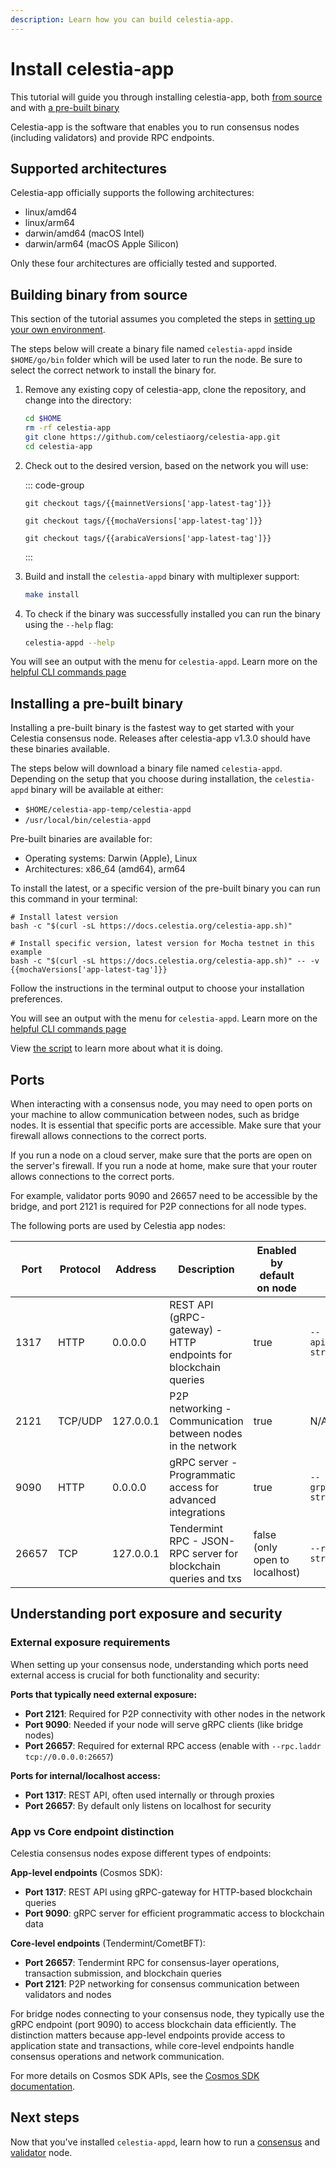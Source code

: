 ```yaml
---
description: Learn how you can build celestia-app.
---
```


# Install celestia-app

<!-- markdownlint-disable MD033 -->
<!-- markdownlint-disable MD013 -->
<script setup>
import constants from '/.vitepress/constants/constants.js'
import arabicaVersions from '/.vitepress/constants/arabica_versions.js'
import mochaVersions from '/.vitepress/constants/mocha_versions.js'
import mainnetVersions from '/.vitepress/constants/mainnet_versions.js'
</script>

This tutorial will guide you through installing celestia-app, both
[from source](#building-binary-from-source) and with
[a pre-built binary](#installing-a-pre-built-binary)

Celestia-app is the software that enables you to run
consensus nodes (including validators) and provide RPC endpoints.

## Supported architectures

Celestia-app officially supports the following architectures:

- linux/amd64
- linux/arm64
- darwin/amd64 (macOS Intel)
- darwin/arm64 (macOS Apple Silicon)

Only these four architectures are officially tested and supported.

## Building binary from source

This section of the tutorial assumes you completed the steps in
[setting up your own environment](/how-to-guides/environment.md).

The steps below will create a binary file named `celestia-appd`
inside `$HOME/go/bin` folder which will be used later to run the node.
Be sure to select the correct network to install the binary for.

1. Remove any existing copy of celestia-app, clone the repository,
   and change into the directory:

   ```bash
   cd $HOME
   rm -rf celestia-app
   git clone https://github.com/celestiaorg/celestia-app.git
   cd celestia-app
   ```

2. Check out to the desired version, based on the network you will use:

   ::: code-group

   ```bash-vue [Mainnet Beta]
   git checkout tags/{{mainnetVersions['app-latest-tag']}}
   ```

   ```bash-vue [Mocha]
   git checkout tags/{{mochaVersions['app-latest-tag']}}
   ```

   ```bash-vue [Arabica]
   git checkout tags/{{arabicaVersions['app-latest-tag']}}
   ```

   :::

3. Build and install the `celestia-appd` binary with multiplexer support:

   ```bash
   make install
   ```

4. To check if the binary was successfully installed you can run the binary
   using the `--help` flag:

   ```sh
   celestia-appd --help
   ```

You will see an output with the menu for `celestia-appd`. Learn more
on the [helpful CLI commands page](/how-to-guides/celestia-app-commands.md)

## Installing a pre-built binary

Installing a pre-built binary is the fastest way to get started with your
Celestia consensus node. Releases after celestia-app v1.3.0 should have
these binaries available.

The steps below will download a binary file named `celestia-appd`.
Depending on the setup that you choose during installation, the `celestia-appd`
binary will be available at either:

- `$HOME/celestia-app-temp/celestia-appd`
- `/usr/local/bin/celestia-appd`

Pre-built binaries are available for:

- Operating systems: Darwin (Apple), Linux
- Architectures: x86_64 (amd64), arm64

To install the latest, or a specific version of the pre-built binary you can run this command in your
terminal:

```bash-vue
# Install latest version
bash -c "$(curl -sL https://docs.celestia.org/celestia-app.sh)"

# Install specific version, latest version for Mocha testnet in this example
bash -c "$(curl -sL https://docs.celestia.org/celestia-app.sh)" -- -v {{mochaVersions['app-latest-tag']}}
```

Follow the instructions in the terminal output to choose your installation
preferences.

You will see an output with the menu for `celestia-appd`. Learn more
on the [helpful CLI commands page](/how-to-guides/celestia-app-commands.md)

View [the script](https://github.com/celestiaorg/docs/tree/main/public/celestia-app.sh)
to learn more about what it is doing.

## Ports

When interacting with a consensus node,
you may need to open ports on your machine to allow
communication between nodes, such as bridge nodes. It is essential that
specific ports are accessible. Make sure that your firewall allows
connections to the correct ports.

If you run a node on a cloud server, make sure that the ports are open
on the server's firewall. If you run a node at home, make sure that your
router allows connections to the correct ports.

For example, validator ports 9090
and 26657 need to be accessible by the bridge, and port 2121 is
required for P2P connections for all node types.

The following ports are used by Celestia app nodes:

| Port  | Protocol | Address   | Description                                                     | Enabled by default on node     | Flag                    |
| ----- | -------- | --------- | --------------------------------------------------------------- | ------------------------------ | ----------------------- |
| 1317  | HTTP     | 0.0.0.0   | REST API (gRPC-gateway) - HTTP endpoints for blockchain queries | true                           | `--api.address string`  |
| 2121  | TCP/UDP  | 127.0.0.1 | P2P networking - Communication between nodes in the network     | true                           | N/A                     |
| 9090  | HTTP     | 0.0.0.0   | gRPC server - Programmatic access for advanced integrations     | true                           | `--grpc.address string` |
| 26657 | TCP      | 127.0.0.1 | Tendermint RPC - JSON-RPC server for blockchain queries and txs | false (only open to localhost) | `--rpc.laddr string`    |

## Understanding port exposure and security

### External exposure requirements

When setting up your consensus node, understanding which ports need external
access is crucial for both functionality and security:

**Ports that typically need external exposure:**

- **Port 2121**: Required for P2P connectivity with other nodes in the network
- **Port 9090**: Needed if your node will serve gRPC clients (like bridge nodes)
- **Port 26657**: Required for external RPC access (enable with `--rpc.laddr tcp://0.0.0.0:26657`)

**Ports for internal/localhost access:**

- **Port 1317**: REST API, often used internally or through proxies
- **Port 26657**: By default only listens on localhost for security

### App vs Core endpoint distinction

Celestia consensus nodes expose different types of endpoints:

**App-level endpoints** (Cosmos SDK):

- **Port 1317**: REST API using gRPC-gateway for HTTP-based blockchain queries
- **Port 9090**: gRPC server for efficient programmatic access to blockchain data

**Core-level endpoints** (Tendermint/CometBFT):

- **Port 26657**: Tendermint RPC for consensus-layer operations, transaction submission, and blockchain queries
- **Port 2121**: P2P networking for consensus communication between validators and nodes

For bridge nodes connecting to your consensus node, they typically use the gRPC endpoint (port 9090) to access blockchain data efficiently. The distinction matters because app-level endpoints provide access to application state and transactions, while core-level endpoints handle consensus operations and network communication.

For more details on Cosmos SDK APIs, see the [Cosmos SDK documentation](https://docs.cosmos.network/main/core/grpc_rest).

## Next steps

Now that you've installed `celestia-appd`, learn how to run a [consensus](/how-to-guides/consensus-node.md) and [validator](/how-to-guides/validator-node.md) node.
